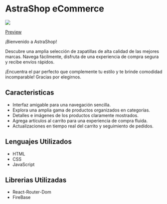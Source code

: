 # AstraShop eCommerce

![](https://res.cloudinary.com/dy3natzfk/image/upload/v1684853084/logo_mbelxq.png)

[Preview](https://proyecto-final-react-coder-house.vercel.app/)

¡Bienvenido a AstraShop!

Descubre una amplia selección de zapatillas de alta calidad de las mejores marcas. Navega fácilmente, disfruta de una experiencia de compra segura y recibe envíos rápidos.

¡Encuentra el par perfecto que complemente tu estilo y te brinde comodidad incomparable! Gracias por elegirnos.

## Caracteristicas

- Interfaz amigable para una navegación sencilla.
- Explora una amplia gama de productos organizados en categorías.
- Detalles e imágenes de los productos claramente mostrados.
- Agrega artículos al carrito para una experiencia de compra fluida.
- Actualizaciones en tiempo real del carrito y seguimiento de pedidos.

## Lenguajes Utilizados

- HTML
- CSS
- JavaScript

## Librerias Utilizadas

- React-Router-Dom
- FireBase
